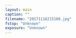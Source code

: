 ```yaml
---
layout: main
caption: ""
filename: "20171116215108.jpg"
fstop: "Unknown"
exposure: "Unknown"
---
```

